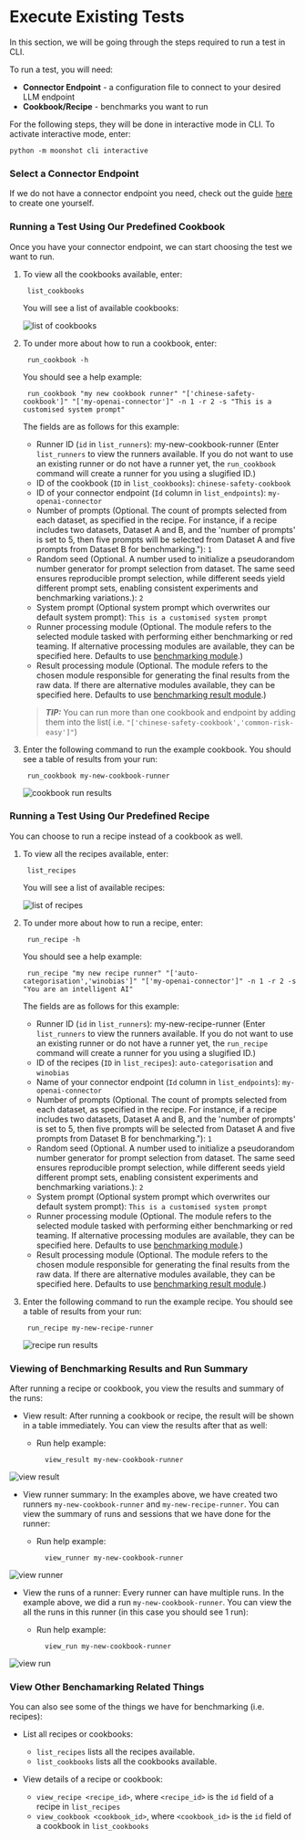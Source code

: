 # Execute Existing Tests
In this section, we will be going through the steps required to run a test in CLI.

To run a test, you will need:

- **Connector Endpoint** - a configuration file to connect to your desired LLM endpoint
- **Cookbook/Recipe** - benchmarks you want to run

For the following steps, they will be done in interactive mode in CLI. To activate interactive mode, enter: 


    python -m moonshot cli interactive

### Select a Connector Endpoint
If we do not have a connector endpoint you need, check out the guide [here](connecting_endpoints.md) to create one yourself.


### Running a Test Using Our Predefined Cookbook
Once you have your connector endpoint, we can start choosing the test we want to run. 

1. To view all the cookbooks available, enter:

        list_cookbooks 
    
    You will see a list of available cookbooks:

    ![list of cookbooks](cli_images/cookbooks.png)

2. To under more about how to run a cookbook, enter:

        run_cookbook -h


    You should see a help example:
        
        run_cookbook "my new cookbook runner" "['chinese-safety-cookbook']" "['my-openai-connector']" -n 1 -r 2 -s "This is a customised system prompt"
    
    The fields are as follows for this example:

    - Runner ID (`id` in `list_runners`): my-new-cookbook-runner (Enter `list_runners` to view the runners available. If you do not want to use an existing runner or do not have a runner yet, the `run_cookbook` command will create a runner for you using a slugified ID.)
    - ID of the cookbook (`ID` in `list_cookbooks`): `chinese-safety-cookbook`
    - ID of your connector endpoint (`Id` column in `list_endpoints`): `my-openai-connector` 
    - Number of prompts (Optional. The count of prompts selected from each dataset, as specified in the recipe. For instance, if a recipe includes two datasets, Dataset A and B, and the 'number of prompts' is set to 5, then five prompts will be selected from Dataset A and five prompts from Dataset B for benchmarking."): `1`
    - Random seed (Optional. A number used to initialize a pseudorandom number generator for prompt selection from dataset. The same seed ensures reproducible prompt selection, while different seeds yield different prompt sets, enabling consistent experiments and benchmarking variations.): `2`
    - System prompt (Optional system prompt which overwrites our default system prompt): `This is a customised system prompt`
    - Runner processing module (Optional. The module refers to the selected module tasked with performing either benchmarking or red teaming. If alternative processing modules are available, they can be specified here. Defaults to use [benchmarking module](https://github.com/aiverify-foundation/moonshot-data/blob/main/runners-modules/benchmarking.py).)
    - Result processing module (Optional. The module refers to the chosen module responsible for generating the final results from the raw data. If there are alternative modules available, they can be specified here. Defaults to use [benchmarking result module](https://github.com/aiverify-foundation/moonshot-data/blob/main/results-modules/benchmarking-result.py).)        

    > **_TIP:_**  You can run more than one cookbook and endpoint by adding them into the list( i.e. `"['chinese-safety-cookbook','common-risk-easy']"`)

3. Enter the following command to run the example cookbook. You should see a table of results from your run:

        run_cookbook my-new-cookbook-runner
        
    ![cookbook run results](cli_images/cookbook_run.png)


### Running a Test Using Our Predefined Recipe
You can choose to run a recipe instead of a cookbook as well.

1. To view all the recipes available, enter:

        list_recipes
    
    You will see a list of available recipes:

    ![list of recipes](cli_images/recipes.png)


2. To under more about how to run a recipe, enter:

        run_recipe -h

    You should see a help example:
    
        run_recipe "my new recipe runner" "['auto-categorisation','winobias']" "['my-openai-connector']" -n 1 -r 2 -s "You are an intelligent AI"

    The fields are as follows for this example:

    - Runner ID (`id` in `list_runners`): my-new-recipe-runner (Enter `list_runners` to view the runners available. If you do not want to use an existing runner or do not have a runner yet, the `run_recipe` command will create a runner for you using a slugified ID.)
    - ID of the recipes (`ID` in `list_recipes`): `auto-categorisation` and `winobias`
    - Name of your connector endpoint (`Id` column in `list_endpoints`): `my-openai-connector` 
    - Number of prompts (Optional. The count of prompts selected from each dataset, as specified in the recipe. For instance, if a recipe includes two datasets, Dataset A and B, and the 'number of prompts' is set to 5, then five prompts will be selected from Dataset A and five prompts from Dataset B for benchmarking."): `1` 
    - Random seed (Optional. A number used to initialize a pseudorandom number generator for prompt selection from dataset. The same seed ensures reproducible prompt selection, while different seeds yield different prompt sets, enabling consistent experiments and benchmarking variations.): `2`
    - System prompt (Optional system prompt which overwrites our default system prompt): `This is a customised system prompt`
    - Runner processing module (Optional. The module refers to the selected module tasked with performing either benchmarking or red teaming. If alternative processing modules are available, they can be specified here. Defaults to use [benchmarking module](https://github.com/aiverify-foundation/moonshot-data/blob/main/runners-modules/benchmarking.py).)
    - Result processing module (Optional. The module refers to the chosen module responsible for generating the final results from the raw data. If there are alternative modules available, they can be specified here. Defaults to use [benchmarking result module](https://github.com/aiverify-foundation/moonshot-data/blob/main/results-modules/benchmarking-result.py).)


3. Enter the following command to run the example recipe. You should see a table of results from your run:

        run_recipe my-new-recipe-runner
        

    ![recipe run results](cli_images/recipe_run.png)


### Viewing of Benchmarking Results and Run Summary
After running a recipe or cookbook, you view the results and summary of the runs:

- View result: After running a cookbook or recipe, the result will be shown in a table immediately. You can view the results after that as well:
    - Run help example: 
        
            view_result my-new-cookbook-runner

![view result](cli_images/view_result.png)    

- View runner summary: In the examples above, we have created two runners `my-new-cookbook-runner` and `my-new-recipe-runner`. You can view the summary of runs and sessions that we have done for the runner:
    - Run help example: 
    
            view_runner my-new-cookbook-runner

![view runner](cli_images/view_runner.png)

- View the runs of a runner: Every runner can have multiple runs. In the example above, we did a run `my-new-cookbook-runner`. You can view the all the runs in this runner (in this case you should see 1 run):
    - Run help example: 
    
            view_run my-new-cookbook-runner

![view run](cli_images/view_run.png)


### View Other Benchamarking Related Things
You can also see some of the things we have for benchmarking (i.e. recipes):

- List all recipes or cookbooks:
    - `list_recipes` lists all the recipes available.
    - `list_cookbooks` lists all the cookbooks available.

-  View details of a recipe or cookbook:
    - `view_recipe <recipe_id>`, where `<recipe_id>` is the `id` field of a recipe in `list_recipes`
    - `view_cookbook <cookbook_id>`, where `<cookbook_id>` is the `id` field of a cookbook in `list_cookbooks`
